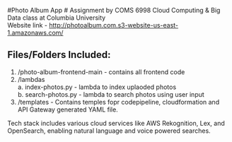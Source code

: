 #Photo Album App #
Assignment by COMS 6998 Cloud Computing & Big Data class at Columbia University<br>
Website link - http://photoalbum.com.s3-website-us-east-1.amazonaws.com/ 

## Files/Folders Included:
1. /photo-album-frontend-main - contains all frontend code<br>
2. /lambdas<br>
   a. index-photos.py - lambda to index uplaoded photos<br>
   b. search-photos.py - lambda to search photos using user input<br>
3. /templates -  Contains temples fopr codepipeline, cloudformation and API Gateway generated YAML file.

Tech stack includes various cloud services like AWS Rekognition, Lex, and OpenSearch, enabling natural language and voice powered searches.

